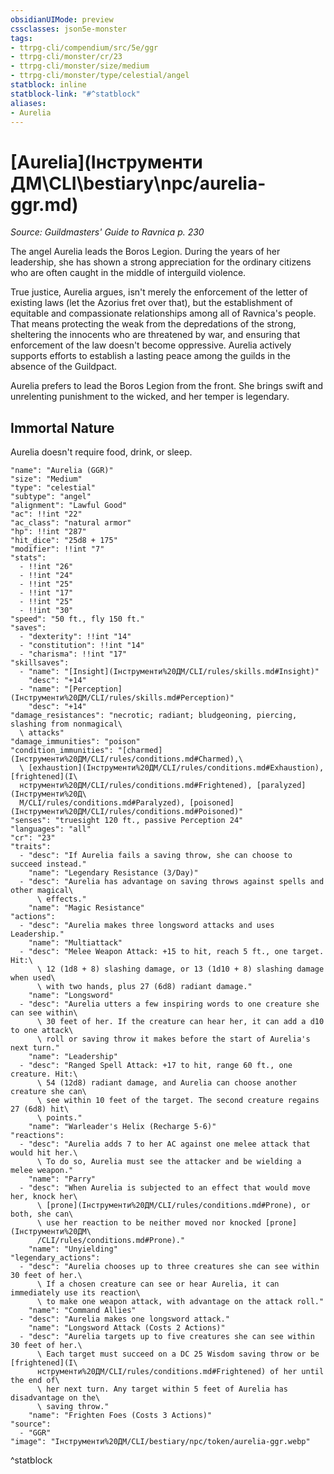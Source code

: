 ```yaml
---
obsidianUIMode: preview
cssclasses: json5e-monster
tags:
- ttrpg-cli/compendium/src/5e/ggr
- ttrpg-cli/monster/cr/23
- ttrpg-cli/monster/size/medium
- ttrpg-cli/monster/type/celestial/angel
statblock: inline
statblock-link: "#^statblock"
aliases:
- Aurelia
---
```

# [Aurelia](Інструменти ДМ\CLI\bestiary\npc/aurelia-ggr.md)
*Source: Guildmasters' Guide to Ravnica p. 230*  

The angel Aurelia leads the Boros Legion. During the years of her leadership, she has shown a strong appreciation for the ordinary citizens who are often caught in the middle of interguild violence.

True justice, Aurelia argues, isn't merely the enforcement of the letter of existing laws (let the Azorius fret over that), but the establishment of equitable and compassionate relationships among all of Ravnica's people. That means protecting the weak from the depredations of the strong, sheltering the innocents who are threatened by war, and ensuring that enforcement of the law doesn't become oppressive. Aurelia actively supports efforts to establish a lasting peace among the guilds in the absence of the Guildpact.

Aurelia prefers to lead the Boros Legion from the front. She brings swift and unrelenting punishment to the wicked, and her temper is legendary.

## Immortal Nature

Aurelia doesn't require food, drink, or sleep.

```statblock
"name": "Aurelia (GGR)"
"size": "Medium"
"type": "celestial"
"subtype": "angel"
"alignment": "Lawful Good"
"ac": !!int "22"
"ac_class": "natural armor"
"hp": !!int "287"
"hit_dice": "25d8 + 175"
"modifier": !!int "7"
"stats":
  - !!int "26"
  - !!int "24"
  - !!int "25"
  - !!int "17"
  - !!int "25"
  - !!int "30"
"speed": "50 ft., fly 150 ft."
"saves":
  - "dexterity": !!int "14"
  - "constitution": !!int "14"
  - "charisma": !!int "17"
"skillsaves":
  - "name": "[Insight](Інструменти%20ДМ/CLI/rules/skills.md#Insight)"
    "desc": "+14"
  - "name": "[Perception](Інструменти%20ДМ/CLI/rules/skills.md#Perception)"
    "desc": "+14"
"damage_resistances": "necrotic; radiant; bludgeoning, piercing, slashing from nonmagical\
  \ attacks"
"damage_immunities": "poison"
"condition_immunities": "[charmed](Інструменти%20ДМ/CLI/rules/conditions.md#Charmed),\
  \ [exhaustion](Інструменти%20ДМ/CLI/rules/conditions.md#Exhaustion), [frightened](І\
  нструменти%20ДМ/CLI/rules/conditions.md#Frightened), [paralyzed](Інструменти%20Д\
  М/CLI/rules/conditions.md#Paralyzed), [poisoned](Інструменти%20ДМ/CLI/rules/conditions.md#Poisoned)"
"senses": "truesight 120 ft., passive Perception 24"
"languages": "all"
"cr": "23"
"traits":
  - "desc": "If Aurelia fails a saving throw, she can choose to succeed instead."
    "name": "Legendary Resistance (3/Day)"
  - "desc": "Aurelia has advantage on saving throws against spells and other magical\
      \ effects."
    "name": "Magic Resistance"
"actions":
  - "desc": "Aurelia makes three longsword attacks and uses Leadership."
    "name": "Multiattack"
  - "desc": "Melee Weapon Attack: +15 to hit, reach 5 ft., one target. Hit:\
      \ 12 (1d8 + 8) slashing damage, or 13 (1d10 + 8) slashing damage when used\
      \ with two hands, plus 27 (6d8) radiant damage."
    "name": "Longsword"
  - "desc": "Aurelia utters a few inspiring words to one creature she can see within\
      \ 30 feet of her. If the creature can hear her, it can add a d10 to one attack\
      \ roll or saving throw it makes before the start of Aurelia's next turn."
    "name": "Leadership"
  - "desc": "Ranged Spell Attack: +17 to hit, range 60 ft., one creature. Hit:\
      \ 54 (12d8) radiant damage, and Aurelia can choose another creature she can\
      \ see within 10 feet of the target. The second creature regains 27 (6d8) hit\
      \ points."
    "name": "Warleader's Helix (Recharge 5-6)"
"reactions":
  - "desc": "Aurelia adds 7 to her AC against one melee attack that would hit her.\
      \ To do so, Aurelia must see the attacker and be wielding a melee weapon."
    "name": "Parry"
  - "desc": "When Aurelia is subjected to an effect that would move her, knock her\
      \ [prone](Інструменти%20ДМ/CLI/rules/conditions.md#Prone), or both, she can\
      \ use her reaction to be neither moved nor knocked [prone](Інструменти%20ДМ\
      /CLI/rules/conditions.md#Prone)."
    "name": "Unyielding"
"legendary_actions":
  - "desc": "Aurelia chooses up to three creatures she can see within 30 feet of her.\
      \ If a chosen creature can see or hear Aurelia, it can immediately use its reaction\
      \ to make one weapon attack, with advantage on the attack roll."
    "name": "Command Allies"
  - "desc": "Aurelia makes one longsword attack."
    "name": "Longsword Attack (Costs 2 Actions)"
  - "desc": "Aurelia targets up to five creatures she can see within 30 feet of her.\
      \ Each target must succeed on a DC 25 Wisdom saving throw or be [frightened](І\
      нструменти%20ДМ/CLI/rules/conditions.md#Frightened) of her until the end of\
      \ her next turn. Any target within 5 feet of Aurelia has disadvantage on the\
      \ saving throw."
    "name": "Frighten Foes (Costs 3 Actions)"
"source":
  - "GGR"
"image": "Інструменти%20ДМ/CLI/bestiary/npc/token/aurelia-ggr.webp"
```
^statblock